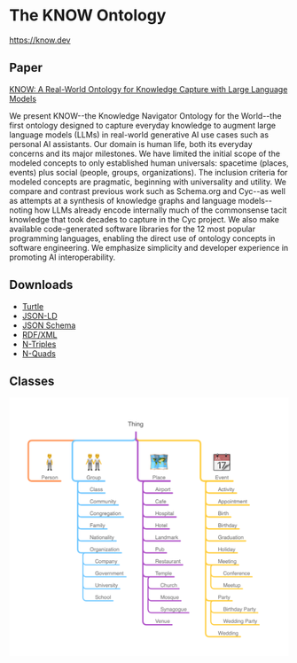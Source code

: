 # The KNOW Ontology

https://know.dev

## Paper

[KNOW: A Real-World Ontology for Knowledge Capture with Large Language Models](https://arxiv.org/abs/2405.19877)

We present KNOW--the Knowledge Navigator Ontology for the World--the first
ontology designed to capture everyday knowledge to augment large language
models (LLMs) in real-world generative AI use cases such as personal AI
assistants. Our domain is human life, both its everyday concerns and its
major milestones. We have limited the initial scope of the modeled concepts
to only established human universals: spacetime (places, events) plus social
(people, groups, organizations). The inclusion criteria for modeled concepts
are pragmatic, beginning with universality and utility. We compare and
contrast previous work such as Schema.org and Cyc--as well as attempts at a
synthesis of knowledge graphs and language models--noting how LLMs already
encode internally much of the commonsense tacit knowledge that took decades
to capture in the Cyc project. We also make available code-generated
software libraries for the 12 most popular programming languages, enabling
the direct use of ontology concepts in software engineering. We emphasize
simplicity and developer experience in promoting AI interoperability.

## Downloads

- [Turtle](https://github.com/KnowOntology/know-ontology/releases/download/0.1.3/know.ttl)
- [JSON-LD](https://github.com/KnowOntology/know-ontology/releases/download/0.1.3/know.jsonld)
- [JSON Schema](https://github.com/KnowOntology/know-ontology/releases/download/0.1.3/know.schema.json)
- [RDF/XML](https://github.com/KnowOntology/know-ontology/releases/download/0.1.3/know.rdf)
- [N-Triples](https://github.com/KnowOntology/know-ontology/releases/download/0.1.3/know.nt)
- [N-Quads](https://github.com/KnowOntology/know-ontology/releases/download/0.1.3/know.nq)

## Classes

![Top-level classes](doc/classes.png)
